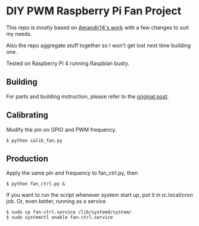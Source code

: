 DIY PWM Raspberry Pi Fan Project
================================
This repo is mostly based on [Aerandir14's work](https://www.instructables.com/id/PWM-Regulated-Fan-Based-on-CPU-Temperature-for-Ras/) with a few changes to suit my needs.

Also the repo aggregate stuff together so I won't get lost next time building one.

Tested on Raspberry Pi 4 running Raspbian busty.

Building
--------
For parts and building instruction, please refer to the [original post](https://www.instructables.com/id/PWM-Regulated-Fan-Based-on-CPU-Temperature-for-Ras/).

Calibrating
-----------
Modify the pin on GPIO and PWM frequency.
```shell
$ python calib_fan.py
```

Production
----------
Apply the same pin and frequency to fan_ctrl.py, then
```shell
$ python fan_ctrl.py &
```
If you want to run the script whenever system start up, put it in rc.local/cron job.
Or, even better, running as a service
```shell
$ sudo cp fan-ctrl.service /lib/systemd/system/ 
$ sudo systemctl enable fan-ctrl.service
```

